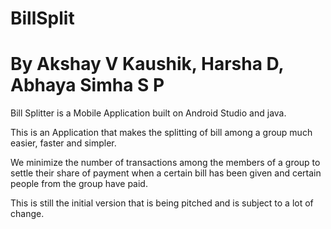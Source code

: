 # BillSplit
# By Akshay V Kaushik, Harsha D, Abhaya Simha S P

Bill Splitter is a Mobile Application built on Android Studio and java. 

This is an Application that makes the splitting of bill among a group much easier, faster and simpler.

We minimize the number of transactions among the members of a group to settle their share of payment when a certain bill has been given and certain people from the group have paid.

This is still the initial version that is being pitched and is subject to a lot of change.

